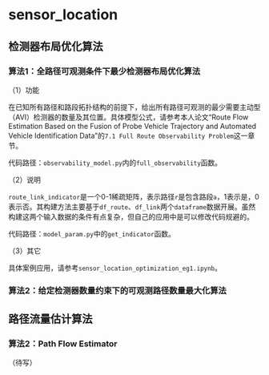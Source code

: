 # sensor_location
## 检测器布局优化算法

### 算法1：全路径可观测条件下最少检测器布局优化算法

（1）功能

在已知所有路径和路段拓扑结构的前提下，给出所有路径可观测的最少需要主动型（AVI）检测器的数量及其位置。具体模型公式，请参考本人论文“Route Flow Estimation Based on the Fusion of Probe Vehicle Trajectory and Automated Vehicle Identification Data”的`7.1 Full Route Observability Problem`这一章节。

代码路径：`observability_model.py`内的`full_observability`函数。

（2）说明

`route_link_indicator`是一个0-1稀疏矩阵，表示路径`r`是包含路段`a`，1表示是，0表示否。其构建方法主要基于`df_route`、`df_link`两个`dataframe`数据开展。虽然构建这两个输入数据的条件有点复杂，但自己的应用中是可以修改代码规避的。

代码路径：`model_param.py`中的`get_indicator`函数。

（3）其它

具体案例应用，请参考`sensor_location_optimization_eg1.ipynb`。

### 算法2：给定检测器数量约束下的可观测路径数量最大化算法



## 路径流量估计算法

### 算法2：Path Flow Estimator

（待写）
